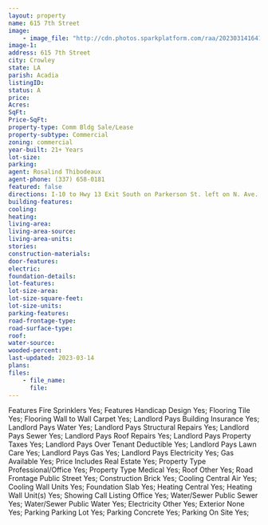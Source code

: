 ```yaml
---
layout: property
name: 615 7th Street
image:
    - image_file: "http://cdn.photos.sparkplatform.com/raa/20230314164122696748000000.jpg"
image-1:
address: 615 7th Street
city: Crowley
state: LA
parish: Acadia
listingID: 
status: A
price: 
Acres: 
SqFt: 
Price-SqFt: 
property-type: Comm Bldg Sale/Lease
property-subtype: Commercial
zoning: commercial
year-built: 21+ Years
lot-size: 
parking: 
agent: Rosalind Thibodeaux
agent-phone: (337) 658-0181
featured: false
directions: I-10 to Hwy 13 Exit South on Parkerson St. left on N. Ave. L to building on the property is the whole block.
building-features: 
cooling: 
heating: 
living-area: 
living-area-source: 
living-area-units: 
stories: 
construction-materials: 
door-features: 
electric: 
foundation-details: 
lot-features: 
lot-size-area: 
lot-size-square-feet: 
lot-size-units: 
parking-features: 
road-frontage-type: 
road-surface-type: 
roof: 
water-source: 
wooded-percent: 
last-updated: 2023-03-14
plans: 
files:
    - file_name:
      file:
---
```

Features	Fire Sprinklers	Yes;
Features	Handicap Design	Yes;
Flooring	Tile	Yes;
Flooring	Wall to Wall Carpet	Yes;
Landlord Pays	Building Insurance	Yes;
Landlord Pays	Water	Yes;
Landlord Pays	Structural Repairs	Yes;
Landlord Pays	Sewer	Yes;
Landlord Pays	Roof Repairs	Yes;
Landlord Pays	Property Taxes	Yes;
Landlord Pays	Over Tenant Deductible	Yes;
Landlord Pays	Lawn Care	Yes;
Landlord Pays	Gas	Yes;
Landlord Pays	Electricity	Yes;
Gas	Available	Yes;
Price Includes	Real Estate	Yes;
Property Type	Professional/Office	Yes;
Property Type	Medical	Yes;
Roof	Other	Yes;
Road Frontage	Public Street	Yes;
Construction	Brick	Yes;
Cooling	Central Air	Yes;
Cooling	Wall Units	Yes;
Foundation	Slab	Yes;
Heating	Central	Yes;
Heating	Wall Unit(s)	Yes;
Showing	Call Listing Office	Yes;
Water/Sewer	Public Sewer	Yes;
Water/Sewer	Public Water	Yes;
Electricity	Other	Yes;
Exterior	None	Yes;
Parking	Parking Lot	Yes;
Parking	Concrete	Yes;
Parking	On Site	Yes;

